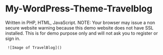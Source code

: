 # My-WordPress-Theme-Travelblog
Written in PHP, HTML, JavaScript.
NOTE:
     Your browser may issue a non secure website warning 
     because this demo website does not have SSL installed.
     This is for demo purpose only and will not ask you to register
     or sign in.
     
     ![Image of TravelBlog]()
